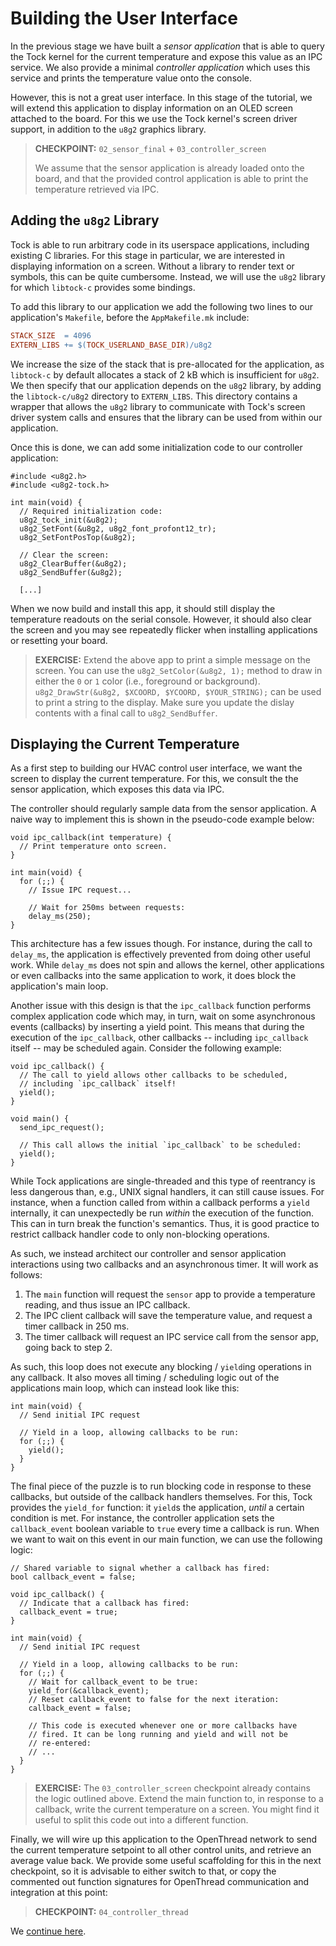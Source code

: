 # Building the User Interface

In the previous stage we have built a *sensor application* that is
able to query the Tock kernel for the current temperature and expose
this value as an IPC service. We also provide a minimal *controller
application* which uses this service and prints the temperature value
onto the console.

However, this is not a great user interface. In this stage of the
tutorial, we will extend this application to display information on an
OLED screen attached to the board. For this we use the Tock kernel's
screen driver support, in addition to the `u8g2` graphics library.

> **CHECKPOINT:** `02_sensor_final` + `03_controller_screen`
>
> We assume that the sensor application is already loaded onto the
> board, and that the provided control application is able to print
> the temperature retrieved via IPC.

## Adding the `u8g2` Library

Tock is able to run arbitrary code in its userspace applications,
including existing C libraries. For this stage in particular, we are
interested in displaying information on a screen. Without a library to
render text or symbols, this can be quite cumbersome. Instead, we will
use the `u8g2` library for which `libtock-c` provides some bindings.

To add this library to our application we add the following two lines
to our application's `Makefile`, before the `AppMakefile.mk` include:

```makefile
STACK_SIZE  = 4096
EXTERN_LIBS += $(TOCK_USERLAND_BASE_DIR)/u8g2
```

We increase the size of the stack that is pre-allocated for the
application, as `libtock-c` by default allocates a stack of 2 kB which
is insufficient for `u8g2`. We then specify that our application
depends on the `u8g2` library, by adding the `libtock-c/u8g2`
directory to `EXTERN_LIBS`. This directory contains a wrapper that
allows the `u8g2` library to communicate with Tock's screen driver
system calls and ensures that the library can be used from within our
application.

Once this is done, we can add some initialization code to our
controller application:

```
#include <u8g2.h>
#include <u8g2-tock.h>

int main(void) {
  // Required initialization code:
  u8g2_tock_init(&u8g2);
  u8g2_SetFont(&u8g2, u8g2_font_profont12_tr);
  u8g2_SetFontPosTop(&u8g2);

  // Clear the screen:
  u8g2_ClearBuffer(&u8g2);
  u8g2_SendBuffer(&u8g2);

  [...]
```

When we now build and install this app, it should still display the
temperature readouts on the serial console. However, it should also
clear the screen and you may see repeatedly flicker when installing
applications or resetting your board.

> **EXERCISE:** Extend the above app to print a simple message on the
> screen. You can use the `u8g2_SetColor(&u8g2, 1);` method to draw in
> either the `0` or `1` color (i.e., foreground or background).
> `u8g2_DrawStr(&u8g2, $XCOORD, $YCOORD, $YOUR_STRING);` can be used
> to print a string to the display. Make sure you update the dislay
> contents with a final call to `u8g2_SendBuffer`.

## Displaying the Current Temperature

As a first step to building our HVAC control user interface, we want the
screen to display the current temperature. For this, we consult the
the sensor application, which exposes this data via IPC.

The controller should regularly sample data from the sensor
application. A naive way to implement this is shown in the pseudo-code
example below:

```
void ipc_callback(int temperature) {
  // Print temperature onto screen.
}

int main(void) {
  for (;;) {
    // Issue IPC request...

	// Wait for 250ms between requests:
	delay_ms(250);
}
```

This architecture has a few issues though. For instance, during the
call to `delay_ms`, the application is effectively prevented from
doing other useful work. While `delay_ms` does not spin and allows the
kernel, other applications or even callbacks into the same application
to work, it does block the application's main loop.

Another issue with this design is that the `ipc_callback` function
performs complex application code which may, in turn, wait on some
asynchronous events (callbacks) by inserting a yield point. This means
that during the execution of the `ipc_callback`, other callbacks --
including `ipc_callback` itself -- may be scheduled again. Consider
the following example:

```
void ipc_callback() {
  // The call to yield allows other callbacks to be scheduled,
  // including `ipc_callback` itself!
  yield();
}

void main() {
  send_ipc_request();

  // This call allows the initial `ipc_callback` to be scheduled:
  yield();
}
```

While Tock applications are single-threaded and this type of
reentrancy is less dangerous than, e.g., UNIX signal handlers, it can
still cause issues. For instance, when a function called from within a
callback performs a `yield` internally, it can unexpectedly be run _within_ the
execution of the function. This can in turn break the function's
semantics. Thus, it is good practice to restrict callback handler code
to only non-blocking operations. 

As such, we instead architect our controller and sensor application
interactions using two callbacks and an asynchronous timer. It will
work as follows:

1. The `main` function will request the `sensor` app to provide a
   temperature reading, and thus issue an IPC callback.
2. The IPC client callback will save the temperature value, and
   request a timer callback in 250 ms.
3. The timer callback will request an IPC service call from the sensor
   app, going back to step 2.

As such, this loop does not execute any blocking / `yield`ing
operations in any callback. It also moves all timing / scheduling
logic out of the applications main loop, which can instead look like
this:

```
int main(void) {
  // Send initial IPC request

  // Yield in a loop, allowing callbacks to be run:
  for (;;) {
    yield();
  }
}
```

The final piece of the puzzle is to run blocking code in response to
these callbacks, but outside of the callback handlers themselves. For
this, Tock provides the `yield_for` function: it `yield`s the
application, _until_ a certain condition is met. For instance, the
controller application sets the `callback_event` boolean variable to
`true` every time a callback is run. When we want to wait on this
event in our main function, we can use the following logic:

```
// Shared variable to signal whether a callback has fired:
bool callback_event = false;

void ipc_callback() {
  // Indicate that a callback has fired:
  callback_event = true;
}

int main(void) {
  // Send initial IPC request

  // Yield in a loop, allowing callbacks to be run:
  for (;;) {
    // Wait for callback_event to be true:
    yield_for(&callback_event);
	// Reset callback_event to false for the next iteration:
	callback_event = false;

	// This code is executed whenever one or more callbacks have
	// fired. It can be long running and yield and will not be
	// re-entered:
	// ...
  }
}
```

> **EXERCISE:** The `03_controller_screen` checkpoint already contains
> the logic outlined above. Extend the main function to, in response
> to a callback, write the current temperature on a screen. You might
> find it useful to split this code out into a different function.

Finally, we will wire up this application to the OpenThread network to
send the current temperature setpoint to all other control units, and
retrieve an average value back. We provide some useful scaffolding for
this in the next checkpoint, so it is advisable to either switch to
that, or copy the commented out function signatures for OpenThread
communication and integration at this point:

> **CHECKPOINT:** `04_controller_thread`

We [continue here](comms-app.md).

